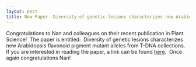 ```yaml
---
layout: post
title: New Paper--Diversity of genetic lesions characterizes new Arabidopsis flavonoid pigment mutant alleles from T-DNA collections
---
```


Congratulations to Nan and colleagues on their recent publication in Plant Science!  The paper is entitled:  Diversity of genetic lesions characterizes new Arabidopsis flavonoid pigment mutant alleles from T-DNA collections.  If you are interested in reading the paper, a link can be found [here](10.1016/j.plantsci.2019.110335).  Once again congratulations Nan!